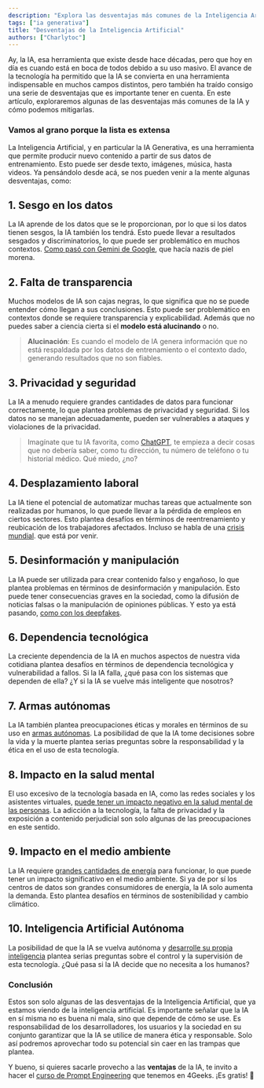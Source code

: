 ```yaml
---
description: "Explora las desventajas más comunes de la Inteligencia Artificial y cómo podemos mitigarlas."
tags: ["ia generativa"]
title: "Desventajas de la Inteligencia Artificial"
authors: ["Charlytoc"]
---
```


Ay, la IA, esa herramienta que existe desde hace décadas, pero que hoy en día es cuando está en boca de todos debido a su uso masivo. El avance de la tecnología ha permitido que la IA se convierta en una herramienta indispensable en muchos campos distintos, pero también ha traído consigo una serie de desventajas que es importante tener en cuenta. En este artículo, exploraremos algunas de las desventajas más comunes de la IA y cómo podemos mitigarlas.

### Vamos al grano porque la lista es extensa

La Inteligencia Artificial, y en particular la IA Generativa, es una herramienta que permite producir nuevo contenido a partir de sus datos de entrenamiento. Esto puede ser desde texto, imágenes, música, hasta videos. Ya pensándolo desde acá, se nos pueden venir a la mente algunas desventajas, como:

## 1. **Sesgo en los datos**

La IA aprende de los datos que se le proporcionan, por lo que si los datos tienen sesgos, la IA también los tendrá. Esto puede llevar a resultados sesgados y discriminatorios, lo que puede ser problemático en muchos contextos. [Como pasó con Gemini de Google](https://es.wired.com/articulos/gemini-queria-ser-politicamente-correcto-hasta-que-hizo-imagenes-de-segunda-guerra-mundial), que hacía nazis de piel morena.

## 2. **Falta de transparencia**
Muchos modelos de IA son cajas negras, lo que significa que no se puede entender cómo llegan a sus conclusiones. Esto puede ser problemático en contextos donde se requiere transparencia y explicabilidad. Además que no puedes saber a ciencia cierta si el **modelo está alucinando** o no.

> **Alucinación**: Es cuando el modelo de IA genera información que no está respaldada por los datos de entrenamiento o el contexto dado, generando resultados que no son fiables.

## 3. **Privacidad y seguridad**
La IA a menudo requiere grandes cantidades de datos para funcionar correctamente, lo que plantea problemas de privacidad y seguridad. Si los datos no se manejan adecuadamente, pueden ser vulnerables a ataques y violaciones de la privacidad.

> Imagínate que tu IA favorita, como [ChatGPT](https://www.openai.com/chatgpt), te empieza a decir cosas que no debería saber, como tu dirección, tu número de teléfono o tu historial médico. Qué miedo, ¿no?

## 4. **Desplazamiento laboral**
La IA tiene el potencial de automatizar muchas tareas que actualmente son realizadas por humanos, lo que puede llevar a la pérdida de empleos en ciertos sectores. Esto plantea desafíos en términos de reentrenamiento y reubicación de los trabajadores afectados. Incluso se habla de una [crisis mundial](https://es.euronews.com/next/2024/01/15/casi-el-40-de-los-empleos-del-mundo-se-veran-afectados-por-la-ia-segun-la-jefa-del-fmi). que está por venir.

## 5. **Desinformación y manipulación**

La IA puede ser utilizada para crear contenido falso y engañoso, lo que plantea problemas en términos de desinformación y manipulación. Esto puede tener consecuencias graves en la sociedad, como la difusión de noticias falsas o la manipulación de opiniones públicas. Y esto ya está pasando, [como con los deepfakes](https://www.lisainstitute.com/blogs/blog/deepfakes-tipos-consejos-riesgos-amenazas#:~:text=Los%20Deepfakes%20o%20%22falsedades%20profundas,parezcan%20originales%2C%20aut%C3%A9nticos%20y%20reales.).

## 6. **Dependencia tecnológica**
La creciente dependencia de la IA en muchos aspectos de nuestra vida cotidiana plantea desafíos en términos de dependencia tecnológica y vulnerabilidad a fallos. Si la IA falla, ¿qué pasa con los sistemas que dependen de ella? ¿Y si la IA se vuelve más inteligente que nosotros? 


## 7. **Armas autónomas**
La IA también plantea preocupaciones éticas y morales en términos de su uso en [armas autónomas](https://www.weforum.org/agenda/2021/06/the-accelerating-development-of-weapons-powered-by-artificial-risk-is-a-risk-to-humanity/). La posibilidad de que la IA tome decisiones sobre la vida y la muerte plantea serias preguntas sobre la responsabilidad y la ética en el uso de esta tecnología.

## 8. **Impacto en la salud mental**
El uso excesivo de la tecnología basada en IA, como las redes sociales y los asistentes virtuales, [puede tener un impacto negativo en la salud mental de las personas](https://www.bbvaopenmind.com/tecnologia/inteligencia-artificial/asi-influira-la-inteligencia-artificial-en-la-mente-humana/#:~:text=De%20esta%20forma%2C%20la%20inteligencia,explotar%20nuestras%20habilidades%20m%C3%A1s%20humanas.). La adicción a la tecnología, la falta de privacidad y la exposición a contenido perjudicial son solo algunas de las preocupaciones en este sentido.

## 9. **Impacto en el medio ambiente**
La IA requiere [grandes cantidades de energía](https://elperiodicodelaenergia.com/inteligencia-artificial-puede-llegar-consumir-electricidad-pais/) para funcionar, lo que puede tener un impacto significativo en el medio ambiente. Si ya de por sí los centros de datos son grandes consumidores de energía, la IA solo aumenta la demanda. Esto plantea desafíos en términos de sostenibilidad y cambio climático.

## 10. **Inteligencia Artificial Autónoma**

La posibilidad de que la IA se vuelva autónoma y [desarrolle su propia inteligencia](https://www.vozdeamerica.com/a/inteligencia-artificial-autonoma-realidad-o-ficcion-de-hollywood-/6996258.html) plantea serias preguntas sobre el control y la supervisión de esta tecnología. ¿Qué pasa si la IA decide que no necesita a los humanos?


### Conclusión

Estos son solo algunas de las desventajas de la Inteligencia Artificial, que ya estamos viendo de la inteligencia artificial. Es importante señalar que la IA en sí misma no es buena ni mala, sino que depende de cómo se use. Es responsabilidad de los desarrolladores, los usuarios y la sociedad en su conjunto garantizar que la IA se utilice de manera ética y responsable. Solo así podremos aprovechar todo su potencial sin caer en las trampas que plantea.

Y bueno, si quieres sacarle provecho a las **ventajas** de la IA, te invito a hacer el [curso de Prompt Engineering](https://4geeks.com/interactive-exercise/prompt-engineering-exercise-course) que tenemos en 4Geeks. ¡Es gratis! 🎉
